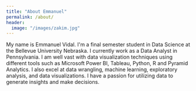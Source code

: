```yaml
---
title: "About Emmanuel"
permalink: /about/
header:
  image: "/images/zakim.jpg"
---
```


My name is Emmanuel Vidal. I'm a final semester student in Data Science at the Bellevue University Nebraska. I currently work as a Data Analyst in Pennsylvania. I am well vast with data visualization techniques using different tools such as Microsoft Power BI, Tableau, Python, R and Pyramid Analytics. I also excel at data wrangling, machine learning, exploratory analysis, and data visualizations. I have a passion for utilizing data to generate insights and make decisions. 
